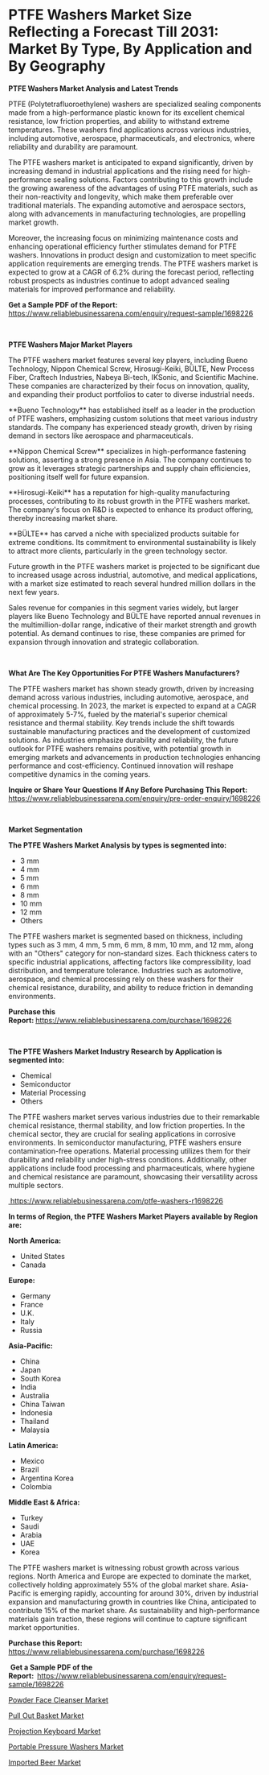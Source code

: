 <p><h1>PTFE Washers Market Size Reflecting a Forecast Till 2031: Market By Type, By Application and By Geography</h1></p><p><strong>PTFE Washers Market Analysis and Latest Trends</strong></p>
<p><p>PTFE (Polytetrafluoroethylene) washers are specialized sealing components made from a high-performance plastic known for its excellent chemical resistance, low friction properties, and ability to withstand extreme temperatures. These washers find applications across various industries, including automotive, aerospace, pharmaceuticals, and electronics, where reliability and durability are paramount.</p><p>The PTFE washers market is anticipated to expand significantly, driven by increasing demand in industrial applications and the rising need for high-performance sealing solutions. Factors contributing to this growth include the growing awareness of the advantages of using PTFE materials, such as their non-reactivity and longevity, which make them preferable over traditional materials. The expanding automotive and aerospace sectors, along with advancements in manufacturing technologies, are propelling market growth.</p><p>Moreover, the increasing focus on minimizing maintenance costs and enhancing operational efficiency further stimulates demand for PTFE washers. Innovations in product design and customization to meet specific application requirements are emerging trends. The PTFE washers market is expected to grow at a CAGR of 6.2% during the forecast period, reflecting robust prospects as industries continue to adopt advanced sealing materials for improved performance and reliability.</p></p>
<p><strong>Get a Sample PDF of the Report:&nbsp;</strong> <a href="https://www.reliablebusinessarena.com/enquiry/request-sample/1698226?utm_campaign=1278&utm_medium=2&utm_source=Github&utm_content=ia&utm_term=04102024&utm_id=ptfe-washers">https://www.reliablebusinessarena.com/enquiry/request-sample/1698226</a></p>
<p>&nbsp;</p>
<p><strong>PTFE Washers Major Market Players</strong></p>
<p><p>The PTFE washers market features several key players, including Bueno Technology, Nippon Chemical Screw, Hirosugi-Keiki, BÜLTE, New Process Fiber, Craftech Industries, Nabeya Bi-tech, IKSonic, and Scientific Machine. These companies are characterized by their focus on innovation, quality, and expanding their product portfolios to cater to diverse industrial needs.</p><p>**Bueno Technology** has established itself as a leader in the production of PTFE washers, emphasizing custom solutions that meet various industry standards. The company has experienced steady growth, driven by rising demand in sectors like aerospace and pharmaceuticals. </p><p>**Nippon Chemical Screw** specializes in high-performance fastening solutions, asserting a strong presence in Asia. The company continues to grow as it leverages strategic partnerships and supply chain efficiencies, positioning itself well for future expansion.</p><p>**Hirosugi-Keiki** has a reputation for high-quality manufacturing processes, contributing to its robust growth in the PTFE washers market. The company's focus on R&D is expected to enhance its product offering, thereby increasing market share.</p><p>**BÜLTE** has carved a niche with specialized products suitable for extreme conditions. Its commitment to environmental sustainability is likely to attract more clients, particularly in the green technology sector.</p><p>Future growth in the PTFE washers market is projected to be significant due to increased usage across industrial, automotive, and medical applications, with a market size estimated to reach several hundred million dollars in the next few years.</p><p>Sales revenue for companies in this segment varies widely, but larger players like Bueno Technology and BÜLTE have reported annual revenues in the multimillion-dollar range, indicative of their market strength and growth potential. As demand continues to rise, these companies are primed for expansion through innovation and strategic collaboration.</p></p>
<p>&nbsp;</p>
<p><strong>What Are The Key Opportunities For PTFE Washers Manufacturers?</strong></p>
<p><p>The PTFE washers market has shown steady growth, driven by increasing demand across various industries, including automotive, aerospace, and chemical processing. In 2023, the market is expected to expand at a CAGR of approximately 5-7%, fueled by the material's superior chemical resistance and thermal stability. Key trends include the shift towards sustainable manufacturing practices and the development of customized solutions. As industries emphasize durability and reliability, the future outlook for PTFE washers remains positive, with potential growth in emerging markets and advancements in production technologies enhancing performance and cost-efficiency. Continued innovation will reshape competitive dynamics in the coming years.</p></p>
<p><strong>Inquire or Share Your Questions If Any Before Purchasing This Report:</strong> <a href="https://www.reliablebusinessarena.com/enquiry/pre-order-enquiry/1698226?utm_campaign=1278&utm_medium=2&utm_source=Github&utm_content=ia&utm_term=04102024&utm_id=ptfe-washers">https://www.reliablebusinessarena.com/enquiry/pre-order-enquiry/1698226</a></p>
<p>&nbsp;</p>
<p><strong>Market Segmentation</strong></p>
<p><strong>The PTFE Washers Market Analysis by types is segmented into:</strong></p>
<p><ul><li>3 mm</li><li>4 mm</li><li>5 mm</li><li>6 mm</li><li>8 mm</li><li>10 mm</li><li>12 mm</li><li>Others</li></ul></p>
<p><p>The PTFE washers market is segmented based on thickness, including types such as 3 mm, 4 mm, 5 mm, 6 mm, 8 mm, 10 mm, and 12 mm, along with an "Others" category for non-standard sizes. Each thickness caters to specific industrial applications, affecting factors like compressibility, load distribution, and temperature tolerance. Industries such as automotive, aerospace, and chemical processing rely on these washers for their chemical resistance, durability, and ability to reduce friction in demanding environments.</p></p>
<p><strong>Purchase this Report:&nbsp;</strong><a href="https://www.reliablebusinessarena.com/purchase/1698226?utm_campaign=1278&utm_medium=2&utm_source=Github&utm_content=ia&utm_term=04102024&utm_id=ptfe-washers">https://www.reliablebusinessarena.com/purchase/1698226</a></p>
<p>&nbsp;</p>
<p><strong>The PTFE Washers Market Industry Research by Application is segmented into:</strong></p>
<p><ul><li>Chemical</li><li>Semiconductor</li><li>Material Processing</li><li>Others</li></ul></p>
<p><p>The PTFE washers market serves various industries due to their remarkable chemical resistance, thermal stability, and low friction properties. In the chemical sector, they are crucial for sealing applications in corrosive environments. In semiconductor manufacturing, PTFE washers ensure contamination-free operations. Material processing utilizes them for their durability and reliability under high-stress conditions. Additionally, other applications include food processing and pharmaceuticals, where hygiene and chemical resistance are paramount, showcasing their versatility across multiple sectors.</p></p>
<p><a href="https://www.reliablebusinessarena.com/ptfe-washers-r1698226?utm_campaign=1278&utm_medium=2&utm_source=Github&utm_content=ia&utm_term=04102024&utm_id=ptfe-washers">&nbsp;https://www.reliablebusinessarena.com/ptfe-washers-r1698226</a></p>
<p><strong>In terms of Region, the PTFE Washers Market Players available by Region are:</strong></p>
<p>
    <p> <strong> North America: </strong>
        <ul>
            <li>United States</li>
            <li>Canada</li>
        </ul>
        </p> 
    <p> <strong> Europe: </strong>
        <ul>
            <li>Germany</li>
            <li>France</li>
            <li>U.K.</li>
            <li>Italy</li>
            <li>Russia</li>
        </ul>
        </p> 
    <p> <strong> Asia-Pacific: </strong>
        <ul>
            <li>China</li>
            <li>Japan</li>
            <li>South Korea</li>
            <li>India</li>
            <li>Australia</li>
            <li>China Taiwan</li>
            <li>Indonesia</li>
            <li>Thailand</li>
            <li>Malaysia</li>
        </ul>
        </p> 
    <p> <strong> Latin America: </strong>
        <ul>
            <li>Mexico</li>
            <li>Brazil</li>
            <li>Argentina Korea</li>
            <li>Colombia</li>
        </ul>
        </p> 
    <p> <strong> Middle East & Africa: </strong>
        <ul>
            <li>Turkey</li>
            <li>Saudi</li>
            <li>Arabia</li>
            <li>UAE</li>
            <li>Korea</li>
        </ul>
    </p>
    </p>
<p><p>The PTFE washers market is witnessing robust growth across various regions. North America and Europe are expected to dominate the market, collectively holding approximately 55% of the global market share. Asia-Pacific is emerging rapidly, accounting for around 30%, driven by industrial expansion and manufacturing growth in countries like China, anticipated to contribute 15% of the market share. As sustainability and high-performance materials gain traction, these regions will continue to capture significant market opportunities.</p></p>
<p><strong>Purchase this Report: </strong><a href="https://www.reliablebusinessarena.com/purchase/1698226?utm_campaign=1278&utm_medium=2&utm_source=Github&utm_content=ia&utm_term=04102024&utm_id=ptfe-washers">https://www.reliablebusinessarena.com/purchase/1698226</a></p>
<p>&nbsp;<strong>Get a Sample PDF of the Report:&nbsp;&nbsp;</strong><a href="https://www.reliablebusinessarena.com/enquiry/request-sample/1698226?utm_campaign=1278&utm_medium=2&utm_source=Github&utm_content=ia&utm_term=04102024&utm_id=ptfe-washers">https://www.reliablebusinessarena.com/enquiry/request-sample/1698226</a></p>
<p><strong></strong></p>
<p><p><a href="https://www.linkedin.com/pulse/mapping-powder-face-cleanser-market-trends-challenges-breakthroughs-mngdc?utm_campaign=1278&utm_medium=2&utm_source=Github&utm_content=ia&utm_term=04102024&utm_id=ptfe-washers">Powder Face Cleanser Market</a></p><p><a href="https://www.linkedin.com/pulse/pull-out-basket-market-evolution-regional-adaptations-innovation-n5tzc?utm_campaign=1278&utm_medium=2&utm_source=Github&utm_content=ia&utm_term=04102024&utm_id=ptfe-washers">Pull Out Basket Market</a></p><p><a href="https://www.linkedin.com/pulse/projection-keyboard-market-revolution-size-share-emerging-trends-obshc?utm_campaign=1278&utm_medium=2&utm_source=Github&utm_content=ia&utm_term=04102024&utm_id=ptfe-washers">Projection Keyboard Market</a></p><p><a href="https://www.linkedin.com/pulse/portable-pressure-washers-market-trends-strategic-insights-2024-sm9bc?utm_campaign=1278&utm_medium=2&utm_source=Github&utm_content=ia&utm_term=04102024&utm_id=ptfe-washers">Portable Pressure Washers Market</a></p><p><a href="https://github.com/indrystar/Market-Research-Report-List-5/blob/main/imported-beer-market.md?utm_campaign=1278&utm_medium=2&utm_source=Github&utm_content=ia&utm_term=04102024&utm_id=ptfe-washers">Imported Beer Market</a></p></p>